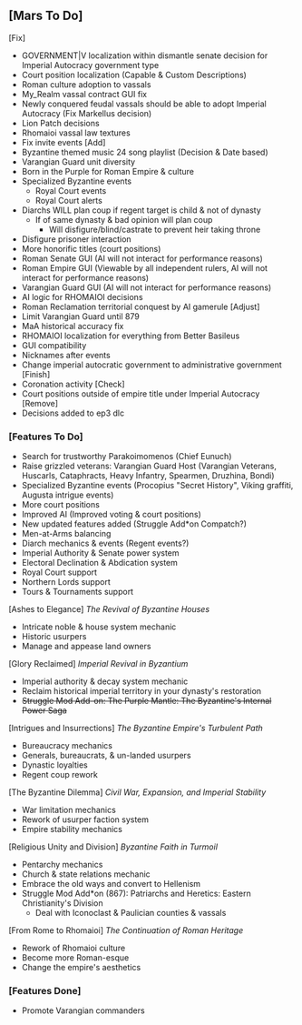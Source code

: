 ## [Mars To Do]

[Fix]
* GOVERNMENT|V localization within dismantle senate decision for Imperial Autocracy government type
* Court position localization (Capable & Custom Descriptions)
* Roman culture adoption to vassals
* My_Realm vassal contract GUI fix
* Newly conquered feudal vassals should be able to adopt Imperial Autocracy (Fix Markellus decision)
* Lion Patch decisions
* Rhomaioi vassal law textures
* Fix invite events
[Add]
* Byzantine themed music 24 song playlist (Decision & Date based)
* Varangian Guard unit diversity
* Born in the Purple for Roman Empire & culture
* Specialized Byzantine events
  * Royal Court events
  * Royal Court alerts
* Diarchs WILL plan coup if regent target is child & not of dynasty
  * If of same dynasty & bad opinion will plan coup
	* Will disfigure/blind/castrate to prevent heir taking throne
* Disfigure prisoner interaction
* More honorific titles (court positions)
* Roman Senate GUI (AI will not interact for performance reasons)
* Roman Empire GUI (Viewable by all independent rulers, AI will not interact for performance reasons)
* Varangian Guard GUI (AI will not interact for performance reasons)
* AI logic for RHOMAIOI decisions
* Roman Reclamation territorial conquest by AI gamerule
[Adjust]
* Limit Varangian Guard until 879
* MaA historical accuracy fix
* RHOMAIOI localization for everything from Better Basileus
* GUI compatibility 
* Nicknames after events
* Change imperial autocratic government to administrative government
[Finish]
* Coronation activity
[Check]
* Court positions outside of empire title under Imperial Autocracy
[Remove]
* Decisions added to ep3 dlc

### [Features To Do]
* Search for trustworthy Parakoimomenos (Chief Eunuch)
* Raise grizzled veterans: Varangian Guard Host (Varangian Veterans, Huscarls, Cataphracts, Heavy Infantry, Spearmen, Druzhina, Bondi)
* Specialized Byzantine events (Procopius "Secret History", Viking graffiti, Augusta intrigue events)
* More court positions
* Improved AI (Improved voting & court positions)
* New updated features added (Struggle Add*on Compatch?)
* Men-at-Arms balancing
* Diarch mechanics & events (Regent events?)
* Imperial Authority & Senate power system
* Electoral Declination & Abdication system
* Royal Court support
* Northern Lords support
* Tours & Tournaments support

[Ashes to Elegance] _The Revival of Byzantine Houses_
* Intricate noble & house system mechanic
* Historic usurpers
* Manage and appease land owners

[Glory Reclaimed] _Imperial Revival in Byzantium_
* Imperial authority & decay system mechanic
* Reclaim historical imperial territory in your dynasty's restoration
* ~~Struggle Mod Add-on: The Purple Mantle: The Byzantine's Internal Power Saga~~

[Intrigues and Insurrections] _The Byzantine Empire's Turbulent Path_
* Bureaucracy mechanics
* Generals, bureaucrats, & un-landed usurpers
* Dynastic loyalties
* Regent coup rework

[The Byzantine Dilemma] _Civil War, Expansion, and Imperial Stability_
* War limitation mechanics
* Rework of usurper faction system
* Empire stability mechanics

[Religious Unity and Division] _Byzantine Faith in Turmoil_
* Pentarchy mechanics
* Church & state relations mechanic
* Embrace the old ways and convert to Hellenism
* Struggle Mod Add*on (867): Patriarchs and Heretics: Eastern Christianity's Division
	* Deal with Iconoclast & Paulician counties & vassals
	
[From Rome to Rhomaioi] _The Continuation of Roman Heritage_
* Rework of Rhomaioi culture
* Become more Roman-esque
* Change the empire's aesthetics

### [Features Done]
* Promote Varangian commanders